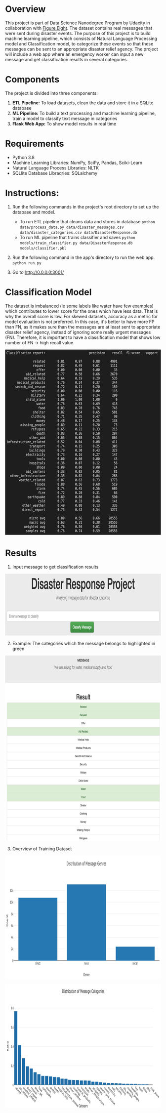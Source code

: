 # Overview
This project is part of Data Science Nanodegree Program by Udacity in collaboration with [Figure Eight](https://appen.com). The dataset contains real messages that were sent during disaster events. The purpose of this project is to build machine learning pipeline, which consists of Natural Language Processing model and Classification model, to categorize these events so that these messages can be sent to an appropriate disaster relief agency. The project will include a web app where an emergency worker can input a new message and get classification results in several categories.

# Components
The project is divided into three components:

1. **ETL Pipeline:** To load datasets, clean the data and store it in a SQLite database
2. **ML Pipeline:** To build a text processing and machine learning pipeline, train a model to classify text message in categories
3. **Flask Web App:** To show model results in real time

# Requirements
- Python 3.8
- Machine Learning Libraries: NumPy, SciPy, Pandas, Sciki-Learn
- Natural Language Process Libraries: NLTK
- SQLlite Database Libraqries: SQLalchemy

# Instructions:
1. Run the following commands in the project's root directory to set up the database and model.

    - To run ETL pipeline that cleans data and stores in database
        `python data/process_data.py data/disaster_messages.csv data/disaster_categories.csv data/DisasterResponse.db`
    - To run ML pipeline that trains classifier and saves
        `python models/train_classifier.py data/DisasterResponse.db models/classifier.pkl`

2. Run the following command in the app's directory to run the web app.
    `python run.py`

3. Go to http://0.0.0.0:3001/


# Classification Model
The dataset is imbalanced (ie some labels like water have few examples) which contributes to lower score for the ones which have less data. That is why the overall score is low. For skewed datasets, accuracy as a metric for model evaluation is not preferred. In this case, it's better to have more FP than FN, as it makes sure than the messages are at least sent to appropriate disaster relief agency, instead of ignoring some really urgent messages (FN). Therefore, it is important to have a classification model that shows low number of FN -> high recall value. 

<p align="center">
  <img src="/images/classification_report.png" height="600" width="800" />
</p>

# Results
1. Input message to get classification results
<p align="center">
  <img src="/images/message_input.png" height="200" width="800" />
</p>

2. Example: The categories which the message belongs to highlighted in green
<p align="center">
  <img src="/images/result_example.png" height="600" width="800" />
</p>

3. Overview of Training Dataset
<p align="center">
  <img src="/images/distribution_genre.png" height="400" width="800" />
</p>

<p align="center">
  <img src="/images/distribution_catogory.png" height="400" width="800" />
</p>
